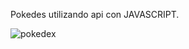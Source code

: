 Pokedes utilizando api con JAVASCRIPT.

![pokedex](https://github.com/ezomoza/Pokedex/assets/114027093/11a5bc81-2615-409b-a833-f8ff700cc491)
